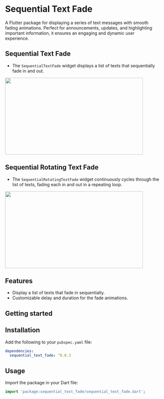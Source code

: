 <!--
This README describes the package. If you publish this package to pub.dev,
this README's contents appear on the landing page for your package.

For information about how to write a good package README, see the guide for
[writing package pages](https://dart.dev/guides/libraries/writing-package-pages).

For general information about developing packages, see the Dart guide for
[creating packages](https://dart.dev/guides/libraries/create-library-packages)
and the Flutter guide for
[developing packages and plugins](https://flutter.dev/developing-packages).
-->

# Sequential Text Fade

A Flutter package for displaying a series of text messages with smooth fading animations. Perfect for announcements, updates, and highlighting important information, it ensures an engaging and dynamic user experience.

## Sequential Text Fade 

- The `SequentialTextFade` widget displays a list of texts that sequentially fade in and out.

<img src="https://github.com/user-attachments/assets/c6e80c5d-e505-4a4d-8d78-ce11f311d456" height="250" width="450" />

## Sequential Rotating Text Fade 

- The `SequentialRotatingTextFade` widget continuously cycles through the list of texts, fading each in and out in a repeating loop.

<img src="https://github.com/user-attachments/assets/9d0a895c-701f-4a1d-843a-2a64fe8470eb" height="250" width="450" />

## Features

- Display a list of texts that fade in sequentially.
- Customizable delay and duration for the fade animations.

## Getting started

## Installation

Add the following to your `pubspec.yaml` file:

```yaml
dependencies:
  sequential_text_fade: ^0.0.3
```

## Usage

Import the package in your Dart file:

```dart
import 'package:sequential_text_fade/sequential_text_fade.dart';
```
